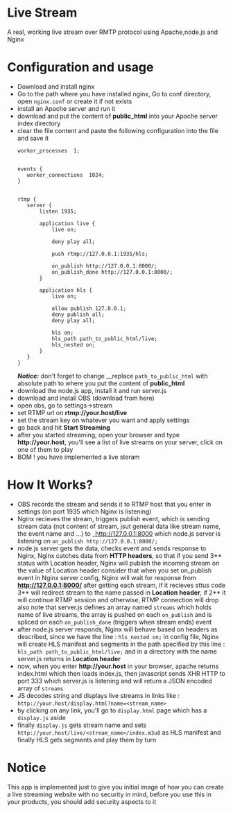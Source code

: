 # Live Stream

A real, working live stream over RMTP protocol using Apache,node.js and Nginx 

# Configuration and usage

  - Download and install nginx
  - Go to the path where you have installed nginx, Go to conf directory, open ```nginx.conf``` or create it if not exists
  - install an Apache server and run it
  - download and put the content of **public_html** into your Apache server index directory
  - clear the file content and paste the following configuration into the file and save it
     ```
    worker_processes  1;
    
    
    events {
        worker_connections  1024;
    }
    
    
    rtmp {
        server {
            listen 1935;
    
            application live {
                live on;
    
                deny play all;
    
                push rtmp://127.0.0.1:1935/hls;
    
                on_publish http://127.0.0.1:8000/;
                on_publish_done http://127.0.0.1:8000/;
            }
    
            application hls {
                live on;
    
                allow publish 127.0.0.1;
                deny publish all;
                deny play all;
    
                hls on;
                hls_path path_to_public_html/live;
                hls_nested on;
            }
        }
    }
    ```
    **_Notice:_** don't forget to change __replace ```path_to_public_html``` with absolute path to where you put the content of **public_html**
  - download the node.js app, install it and run server.js
  - download and install OBS (download from here)
  - open obs, go to settings->stream
  - set RTMP url on __rtmp://your.host/live__
  - set the stream key on whatever you want and apply settings
  - go back and hit **Start Streaming**
  - after you started streaming, open your browser and type __http://your.host__, you'll see a list of live streams on your server, click on one of them to play
  - BOM ! you have implemented a live steram
# How It Works?
- OBS records the stream and sends it to RTMP host that you enter in settings (on port 1935 which Nginx is listening)
- Nginx recieves the stream, triggers publish event, which is sending stream data (not content of stream, jsut general data like stream name, the event name and ...) to _http://127.0.0.1:8000 which node.js server is listening on
    ```on_publish http://127.0.0.1:8000/;```
- node.js server gets the data, checks event and sends response to Nginx, Nginx catches data from __HTTP headers__, so that if you send 3** status with Location header, Nginx will publish the incoming stream on the value of Location header
consider that when you set on_publish event in Nginx server config, Nginx will wait for response from __http://127.0.0.1:8000/__ after getting each stream, if it recieves sttus code 3** will redirect stream to the name passed in __Location header__, if 2** it will continue RTMP session and otherwise, RTMP connection will drop
also note that server.js defines an array named ```streams``` which holds name of live streams, the array is pushed on each ```on_publish``` and is spliced on each ```on_publish_done``` (triggers when stream ends) event
- after node.js server responds, Nginx will behave based on headers as described, since we have the line :
```hls_nested on;```
    in config file, Nginx will create HLS manifest and segments in the path specified by this line :
```hls_path path_to_public_html/live;```
    and in a directory with the name server.js returns in __Location header__
- now, when you enter __http://your.host__ in your browser, apache returns index.html which then loads index.js, then javascript sends XHR HTTP to port 333 which server.js is listening and will return a JSON encoded array of ```streams```
- JS decodes string and displays live streams in links like :
    ```http://your.host/display.html?name=<stream_name>```
- by clicking on any link, you'll go to ```display.html``` page which has a ```display.js``` aside
- finally ```display.js``` gets stream name and sets 
```http://your.host/live/<stream_name>/index.m3u8``` 
as HLS manifest and finally HLS gets segments and play them by turn
# Notice
This app is implemented just to give you initial image of how you can create a live streaming website with no security in mind, before you use this in your products, you should add security aspects to it
